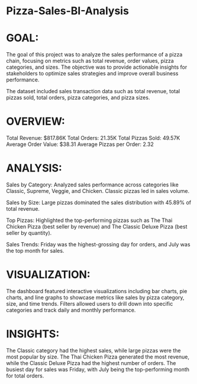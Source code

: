 # Pizza-Sales-BI-Analysis

# GOAL:
The goal of this project was to analyze the sales performance of a pizza chain, focusing on metrics such as total revenue, order values, pizza categories, and sizes. The objective was to provide actionable insights for stakeholders to optimize sales strategies and improve overall business performance.

The dataset included sales transaction data such as total revenue, total pizzas sold, total orders, pizza categories, and pizza sizes.

# OVERVIEW:

Total Revenue: $817.86K
Total Orders: 21.35K
Total Pizzas Sold: 49.57K
Average Order Value: $38.31
Average Pizzas per Order: 2.32

# ANALYSIS:

Sales by Category: Analyzed sales performance across categories like Classic, Supreme, Veggie, and Chicken. Classic pizzas led in sales volume.

Sales by Size: Large pizzas dominated the sales distribution with 45.89% of total revenue.

Top Pizzas: Highlighted the top-performing pizzas such as The Thai Chicken Pizza (best seller by revenue) and The Classic Deluxe Pizza (best seller by quantity).

Sales Trends: Friday was the highest-grossing day for orders, and July was the top month for sales.


# VISUALIZATION:

The dashboard featured interactive visualizations including bar charts, pie charts, and line graphs to showcase metrics like sales by pizza category, size, and time trends. 
Filters allowed users to drill down into specific categories and track daily and monthly performance.

# INSIGHTS:

The Classic category had the highest sales, while large pizzas were the most popular by size. 
The Thai Chicken Pizza generated the most revenue, while the Classic Deluxe Pizza had the highest number of orders.
The busiest day for sales was Friday, with July being the top-performing month for total orders.
